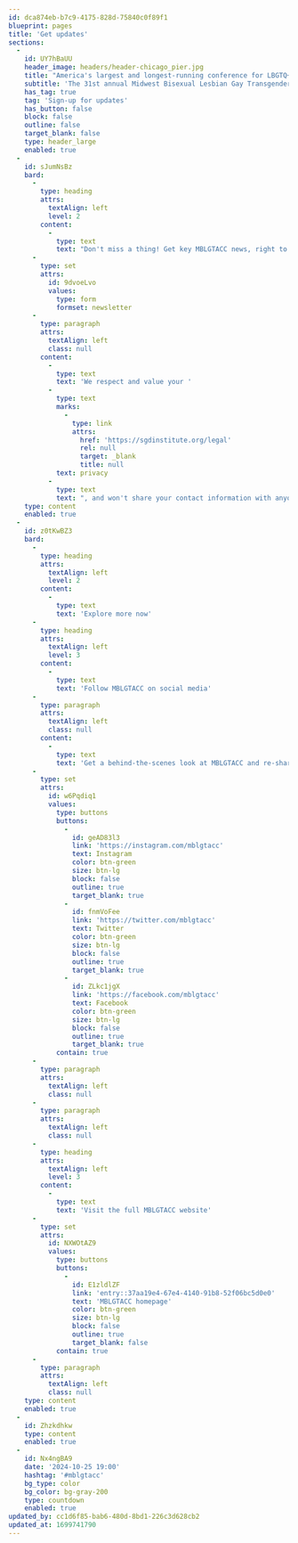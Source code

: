 ```yaml
---
id: dca874eb-b7c9-4175-828d-75840c0f89f1
blueprint: pages
title: 'Get updates'
sections:
  -
    id: UY7hBaUU
    header_image: headers/header-chicago_pier.jpg
    title: "America's largest and longest-running conference for LBGTQ+ college students"
    subtitle: 'The 31st annual Midwest Bisexual Lesbian Gay Transgender Asexual College Conference'
    has_tag: true
    tag: 'Sign-up for updates'
    has_button: false
    block: false
    outline: false
    target_blank: false
    type: header_large
    enabled: true
  -
    id: sJumNsBz
    bard:
      -
        type: heading
        attrs:
          textAlign: left
          level: 2
        content:
          -
            type: text
            text: "Don't miss a thing! Get key MBLGTACC news, right to your inbox "
      -
        type: set
        attrs:
          id: 9dvoeLvo
          values:
            type: form
            formset: newsletter
      -
        type: paragraph
        attrs:
          textAlign: left
          class: null
        content:
          -
            type: text
            text: 'We respect and value your '
          -
            type: text
            marks:
              -
                type: link
                attrs:
                  href: 'https://sgdinstitute.org/legal'
                  rel: null
                  target: _blank
                  title: null
            text: privacy
          -
            type: text
            text: ", and won't share your contact information with anyone without your consent."
    type: content
    enabled: true
  -
    id: z0tKwBZ3
    bard:
      -
        type: heading
        attrs:
          textAlign: left
          level: 2
        content:
          -
            type: text
            text: 'Explore more now'
      -
        type: heading
        attrs:
          textAlign: left
          level: 3
        content:
          -
            type: text
            text: 'Follow MBLGTACC on social media'
      -
        type: paragraph
        attrs:
          textAlign: left
          class: null
        content:
          -
            type: text
            text: 'Get a behind-the-scenes look at MBLGTACC and re-share key news and updates with your student organization, community group, and friends.'
      -
        type: set
        attrs:
          id: w6Pqdiq1
          values:
            type: buttons
            buttons:
              -
                id: geAD83l3
                link: 'https://instagram.com/mblgtacc'
                text: Instagram
                color: btn-green
                size: btn-lg
                block: false
                outline: true
                target_blank: true
              -
                id: fnmVoFee
                link: 'https://twitter.com/mblgtacc'
                text: Twitter
                color: btn-green
                size: btn-lg
                block: false
                outline: true
                target_blank: true
              -
                id: ZLkc1jgX
                link: 'https://facebook.com/mblgtacc'
                text: Facebook
                color: btn-green
                size: btn-lg
                block: false
                outline: true
                target_blank: true
            contain: true
      -
        type: paragraph
        attrs:
          textAlign: left
          class: null
      -
        type: paragraph
        attrs:
          textAlign: left
          class: null
      -
        type: heading
        attrs:
          textAlign: left
          level: 3
        content:
          -
            type: text
            text: 'Visit the full MBLGTACC website'
      -
        type: set
        attrs:
          id: NXWOtAZ9
          values:
            type: buttons
            buttons:
              -
                id: E1zldlZF
                link: 'entry::37aa19e4-67e4-4140-91b8-52f06bc5d0e0'
                text: 'MBLGTACC homepage'
                color: btn-green
                size: btn-lg
                block: false
                outline: true
                target_blank: false
            contain: true
      -
        type: paragraph
        attrs:
          textAlign: left
          class: null
    type: content
    enabled: true
  -
    id: Zhzkdhkw
    type: content
    enabled: true
  -
    id: Nx4ngBA9
    date: '2024-10-25 19:00'
    hashtag: '#mblgtacc'
    bg_type: color
    bg_color: bg-gray-200
    type: countdown
    enabled: true
updated_by: cc1d6f85-bab6-480d-8bd1-226c3d628cb2
updated_at: 1699741790
---
```

